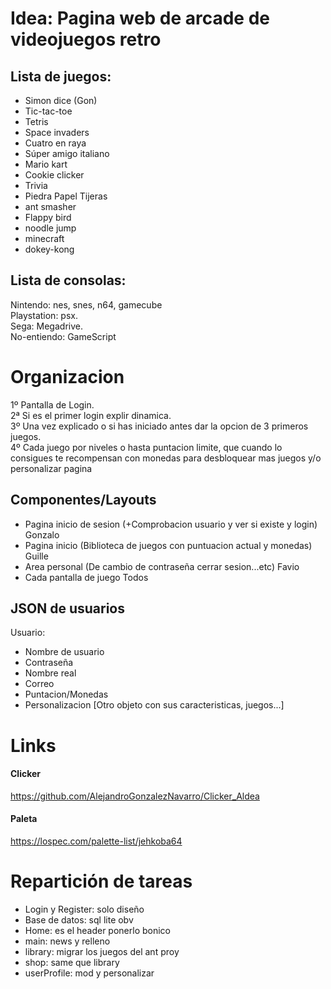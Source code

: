 # Idea: Pagina web de arcade de videojuegos retro

## Lista de juegos: 
- Simon dice (Gon)
- Tic-tac-toe  
- Tetris  
- Space invaders  
- Cuatro en raya  
- Súper amigo italiano  
- Mario kart  
- Cookie clicker  
- Trivia  
- Piedra Papel Tijeras  
- ant smasher  
- Flappy bird  
- noodle jump  
- minecraft  
- dokey-kong  
 
## Lista de consolas:  
Nintendo: nes, snes, n64, gamecube  
Playstation: psx.  
Sega: Megadrive.  
No-entiendo: GameScript

# Organizacion
1º Pantalla de Login.  
2ª Si es el primer login explir dinamica.  
3º Una vez explicado o si has iniciado antes dar la opcion de 3 primeros juegos.  
4º Cada juego por niveles o hasta puntacion limite, que cuando lo consigues te recompensan con monedas para desbloquear mas juegos y/o personalizar pagina  

## Componentes/Layouts  
- Pagina inicio de sesion (+Comprobacion usuario y ver si existe y login)  Gonzalo
- Pagina inicio (Biblioteca de juegos con puntuacion actual y monedas)  Guille
- Area personal (De cambio de contraseña cerrar sesion...etc)  Favio
- Cada pantalla de juego  Todos

## JSON de usuarios  
Usuario:  
- Nombre de usuario  
- Contraseña  
- Nombre real  
- Correo  
- Puntacion/Monedas  
- Personalizacion [Otro objeto con sus caracteristicas, juegos...]

# Links  
#### Clicker
https://github.com/AlejandroGonzalezNavarro/Clicker_Aldea
#### Paleta  
https://lospec.com/palette-list/jehkoba64


# Repartición de tareas 
- Login y Register: solo diseño 
- Base de datos: sql lite obv 
- Home: es el header ponerlo bonico
- main: news y relleno
- library: migrar los juegos del ant proy
- shop: same que library 
- userProfile: mod y personalizar

